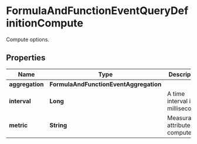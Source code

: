 

# FormulaAndFunctionEventQueryDefinitionCompute

Compute options.

## Properties

Name | Type | Description | Notes
------------ | ------------- | ------------- | -------------
**aggregation** | **FormulaAndFunctionEventAggregation** |  | 
**interval** | **Long** | A time interval in milliseconds. |  [optional]
**metric** | **String** | Measurable attribute to compute. |  [optional]



